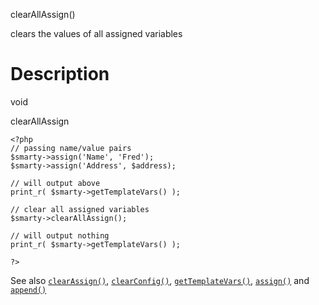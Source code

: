 clearAllAssign()

clears the values of all assigned variables

Description
===========

void

clearAllAssign


    <?php
    // passing name/value pairs
    $smarty->assign('Name', 'Fred');
    $smarty->assign('Address', $address);

    // will output above
    print_r( $smarty->getTemplateVars() );

    // clear all assigned variables
    $smarty->clearAllAssign();

    // will output nothing
    print_r( $smarty->getTemplateVars() );

    ?>

       

See also [`clearAssign()`](#api.clear.assign),
[`clearConfig()`](#api.clear.config),
[`getTemplateVars()`](#api.get.template.vars), [`assign()`](#api.assign)
and [`append()`](#api.append)
